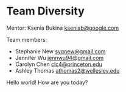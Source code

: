Team Diversity
============

Mentor: Ksenia Bukina kseniab@google.com

Team members:
 - Stephanie New   syqnew@gmail.com
 - Jennifer Wu     jennwu94@gmail.com
 - Carolyn Chen    clc4@princeton.edu
 - Ashley Thomas   athomas2@wellesley.edu

Hello world!
How are you today?
